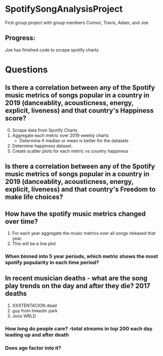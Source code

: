 # SpotifySongAnalysisProject
First group project with group members Connor, Travis, Adam, and Joe

## Progress:
Joe has finished code to scrape spotify charts


# Questions

## Is there a correlation between any of the Spotify music metrics of songs popular in a country in 2019 (danceablity, acousticness, energy, explicit, liveness) and that country's Happiness score?

0. Scrape data from Spotify Charts
1. Aggregate each metric over 2019 weekly charts 
    * Determine if median or mean is better for the datasets
2. Determine happiness dataset.
3. Create scatter plots for each metric vs country happiness

## Is there a correlation between any of the Spotify music metrics of songs popular in a country in 2019 (danceablity, acousticness, energy, explicit, liveness) and that country's Freedom to make life choices?


## How have the spotify music metrics changed over time?
1. For each year aggregate the music metrics over all songs released that year.
2. This will be a line plot

### When binned into 5 year periods, which metric shows the most spotify popularity in each time period?


## In recent musician deaths - what are the song play trends on the day and after they die? 2017 deaths
1. XXXTENTACION dead
2. guy from linkedin park
3. Joos WRLD

### How long do people care? -total streams in top 200 each day leading up and after death
### Does age factor into it?
